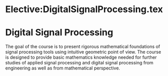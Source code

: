 






Elective:DigitalSignalProcessing.tex
====================================






Digital Signal Processing
=========================


The goal of the course is to present rigorous mathematical foundations of signal processing tools using intuitive geometric point of view. The course is designed to provide basic mathematics knowledge needed for further studies of applied signal processing and digital signal processing from engineering as well as from mathematical perspective.











